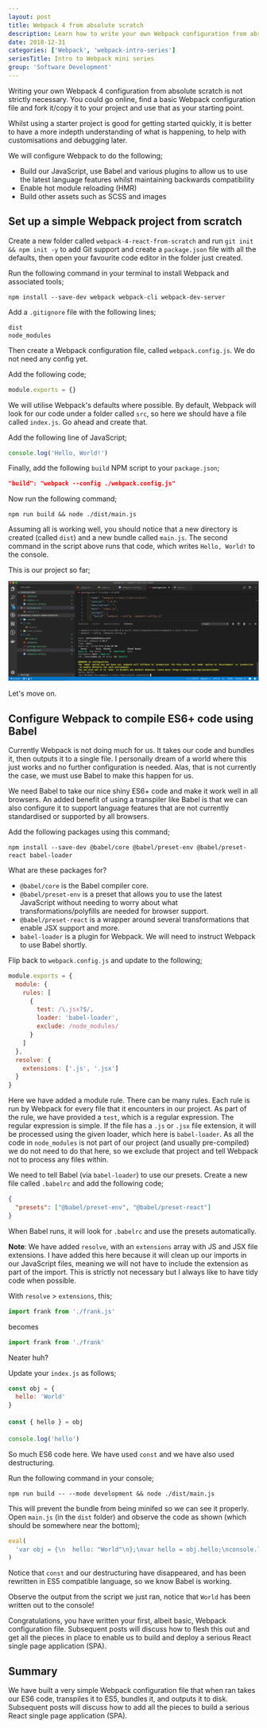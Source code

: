 ```yaml
---
layout: post
title: Webpack 4 from absolute scratch
description: Learn how to write your own Webpack configuration from absolute scratch quickly
date: 2018-12-31
categories: ['Webpack', 'webpack-intro-series']
seriesTitle: Intro to Webpack mini series
group: 'Software Development'
---
```


Writing your own Webpack 4 configuration from absolute scratch is not strictly necessary. You could go online, find a basic Webpack configuration file and fork it/copy it to your project and use that as your starting point.

Whilst using a starter project is good for getting started quickly, it is better to have a more indepth understanding of what is happening, to help with customisations and debugging later.

We will configure Webpack to do the following;

- Build our JavaScript, use Babel and various plugins to allow us to use the latest language features whilst maintaining backwards compatibility
- Enable hot module reloading (HMR)
- Build other assets such as SCSS and images

## Set up a simple Webpack project from scratch

Create a new folder called `webpack-4-react-from-scratch` and run `git init && npm init -y` to add Git support and create a `package.json` file with all the defaults, then open your favourite code editor in the folder just created.

Run the following command in your terminal to install Webpack and associated tools;

```shell
npm install --save-dev webpack webpack-cli webpack-dev-server
```

Add a `.gitignore` file with the following lines;

```text
dist
node_modules
```

Then create a Webpack configuration file, called `webpack.config.js`. We do not need any config yet.

Add the following code;

```javascript
module.exports = {}
```

We will utilise Webpack's defaults where possible. By default, Webpack will look for our code under a folder called `src`, so here we should have a file called `index.js`. Go ahead and create that.

Add the following line of JavaScript;

```javascript
console.log('Hello, World!')
```

Finally, add the following `build` NPM script to your `package.json`;

```json
"build": "webpack --config ./webpack.config.js"
```

Now run the following command;

```shell
npm run build && node ./dist/main.js
```

Assuming all is working well, you should notice that a new directory is created (called `dist`) and a new bundle called `main.js`. The second command in the script above runs that code, which writes `Hello, World!` to the console.

This is our project so far;

![Webpack 4 initial setup](webpack-4-initial-config.png)

Let's move on.

## Configure Webpack to compile ES6+ code using Babel

Currently Webpack is not doing much for us. It takes our code and bundles it, then outputs it to a single file. I personally dream of a world where this just works and no further configuration is needed. Alas, that is not currently the case, we must use Babel to make this happen for us.

We need Babel to take our nice shiny ES6+ code and make it work well in all browsers. An added benefit of using a transpiler like Babel is that we can also configure it to support language features that are not currently standardised or supported by all browsers.

Add the following packages using this command;

```shell
npm install --save-dev @babel/core @babel/preset-env @babel/preset-react babel-loader
```

What are these packages for?

- `@babel/core` is the Babel compiler core.
- `@babel/preset-env` is a preset that allows you to use the latest JavaScript without needing to worry about what transformations/polyfills are needed for browser support.
- `@babel/preset-react` is a wrapper around several transformations that enable JSX support and more.
- `babel-loader` is a plugin for Webpack. We will need to instruct Webpack to use Babel shortly.

Flip back to `webpack.config.js` and update to the following;

```javascript
module.exports = {
  module: {
    rules: [
      {
        test: /\.jsx?$/,
        loader: 'babel-loader',
        exclude: /node_modules/
      }
    ]
  },
  resolve: {
    extensions: ['.js', '.jsx']
  }
}
```

Here we have added a module rule. There can be many rules. Each rule is run by Webpack for every file that it encounters in our project. As part of the rule, we have provided a `test`, which is a regular expression. The regular expression is simple. If the file has a `.js` or `.jsx` file extension, it will be processed using the given loader, which here is `babel-loader`. As all the code in `node_modules` is not part of our project (and usually pre-compiled) we do not need to do that here, so we exclude that project and tell Webpack not to process any files within.

We need to tell Babel (via `babel-loader`) to use our presets. Create a new file called `.babelrc` and add the following code;

```json
{
  "presets": ["@babel/preset-env", "@babel/preset-react"]
}
```

When Babel runs, it will look for `.babelrc` and use the presets automatically.

**Note**: We have added `resolve`, with an `extensions` array with JS and JSX file extensions. I have added this here because it will clean up our imports in our JavaScript files, meaning we will not have to include the extension as part of the import. This is strictly not necessary but I always like to have tidy code when possible.

With `resolve` > `extensions`, this;

```javascript
import frank from './frank.js'
```

becomes

```javascript
import frank from './frank'
```

Neater huh?

Update your `index.js` as follows;

```javascript
const obj = {
  hello: 'World'
}

const { hello } = obj

console.log('hello')
```

So much ES6 code here. We have used `const` and we have also used destructuring.

Run the following command in your console;

```shell
npm run build -- --mode development && node ./dist/main.js
```

This will prevent the bundle from being minifed so we can see it properly. Open `main.js` (in the `dist` folder) and observe the code as shown (which should be somewhere near the bottom);

```javascript
eval(
  'var obj = {\n  hello: "World"\n};\nvar hello = obj.hello;\nconsole.log(hello);\n\n//# sourceURL=webpack:///./src/index.js?'
)
```

Notice that `const` and our destructuring have disappeared, and has been rewritten in ES5 compatible language, so we know Babel is working.

Observe the output from the script we just ran, notice that `World` has been written out to the console!

Congratulations, you have written your first, albeit basic, Webpack configuration file. Subsequent posts will discuss how to flesh this out and get all the pieces in place to enable us to build and deploy a serious React single page application (SPA).

## Summary

We have built a very simple Webpack configuration file that when ran takes our ES6 code, transpiles it to ES5, bundles it, and outputs it to disk. Subsequent posts will discuss how to add all the pieces to build a serious React single page application (SPA).
